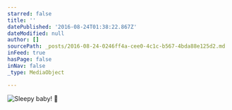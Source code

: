 ```yaml
---
starred: false
title: ''
datePublished: '2016-08-24T01:38:22.867Z'
dateModified: null
author: []
sourcePath: _posts/2016-08-24-0246ff4a-cee0-4c1c-b567-4bda88e125d2.md
inFeed: true
hasPage: false
inNav: false
_type: MediaObject

---
```

![Sleepy baby! ](https://the-grid-user-content.s3-us-west-2.amazonaws.com/de297539-5aa9-44da-ac0b-73fc525c2b55.jpg)